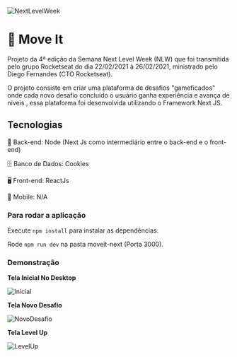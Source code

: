 ![NextLevelWeek](https://lh3.googleusercontent.com/pw/ACtC-3f-7nBBuI0Alh5r4kgAEXknk0FKxnId6R195M_WSfEU7Gfv141FSRR-BxwVtdZJ1t5tqjk8xFAz3PFi9y6ebeGVa9cRhLucmNt64S_VoEFD2F97vtPvYQfKNQD2J3aBvyd2wFPofAAewTpNR-B0Eqpa=w233-h215-no?authuser=0)

# 🚀 Move It

Projeto da 4ª edição da Semana Next Level Week (NLW) que foi transmitida pelo grupo Rocketseat do dia 22/02/2021 à 26/02/2021, ministrado pelo Diego Fernandes (CTO Rocketseat).

O projeto consiste em criar uma plataforma de desafios "gameficados" onde cada novo desafio concluído o usuário ganha experiência e avança de níveis , essa plataforma foi desenvolvida utilizando o Framework Next JS.

## Tecnologias

📁 Back-end: Node (Next Js como intermediário entre o back-end e o front-end)

🗄️ Banco de Dados: Cookies

🖥️ Front-end: ReactJs

📱 Mobile: N/A

### Para rodar a aplicação

Execute `npm install` para instalar as dependências.

Rode `npm run dev` na pasta moveit-next (Porta 3000).

### Demonstração

**Tela Inicial No Desktop**

![Inicial](https://lh3.googleusercontent.com/pw/ACtC-3cdE_lAz1s0H5-uxx1j7vymmWiWw6RcHF1GKp2yfpBBLZLuzkE7_BkNiG0MWDDRTJY9ewNvzBCQatItv5zrEC-DkgUxyc6_AOoC2Kuvs5ct6QqE_EvAbvkPRd4-1CFWViVmWdG9YFbitdiZOMsyEOCC=w1176-h770-no?authuser=0)

**Tela Novo Desafio**

![NovoDesafio](https://lh3.googleusercontent.com/pw/ACtC-3cghOBz74ymfQm4VAFtDELixYi5i_piVjR-14mFiOgssjAph6wRhSEayqzUiLcHatO2rKk6gInCVXkCeGpMPQgIiGHqqKeFLXHPIQ9fA6C0_gj65Lj-fX7TlRQ75Flcg0mQaRONmMhIKIzr10mCRdOw=w1551-h843-no?authuser=0)

**Tela Level Up**

![LevelUp](https://lh3.googleusercontent.com/pw/ACtC-3f6BX_zhTvxAb_TEU_DzOIQaK20G3x5sbGF8SRt8HSj8BbOODP7A13iqRytIMbvpcuJaIGfnnmsxQquNQrgyqI7zQI9hshBWieLLg7Ss5pn6av-SwK3QxMJd31a1wMyOdTi9x0TdZR7NqA1EWUOb4zz=w1173-h761-no?authuser=0)
